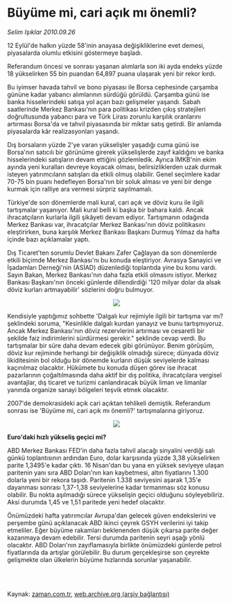 # Büyüme mi, cari açık mı önemli?

*Selim Işıklar 2010.09.26*

<td class="columnist-detail">
<p>12 Eylül'de halkın yüzde 58'inin anayasa değişikliklerine evet demesi, piyasalarda olumlu etkisini göstermeye başladı.</p>
<p>
<div id="haberMetinDiv">
<p>Referandum öncesi ve sonrası yaşanan alımlarla son iki ayda endeks yüzde 18 yükselirken 55 bin puandan 64,897 puana ulaşarak yeni bir rekor kırdı.
<p> Bu iyimser havada tahvil ve bono piyasası ile Borsa cephesinde çarşamba gününe kadar yabancı alımlarının sürdüğü görüldü. Çarşamba günü ise banka hisselerindeki satışa yol açan bazı gelişmeler yaşandı. Sabah saatlerinde Merkez Bankası'nın para politikası krizden çıkış stratejileri doğrultusunda yabancı para ve Türk Lirası zorunlu karşılık oranlarını artırması Borsa'da ve tahvil piyasasında bir miktar satış getirdi. Bir anlamda piyasalarda kâr realizasyonları yaşandı.
<p> Dış borsaların yüzde 2'ye varan yükselişler yaşadığı cuma günü ise Borsa'nın satıcılı bir görünüme girerek yükselişlerde zayıf kaldığını ve banka hisselerindeki satışların devam ettiğini gözlemledik. Ayrıca İMKB'nin ekim ayında yeni kuralları devreye koyacak olması, belirsizliklerden uzak durmak isteyen yatırımcıların satışları da etkili olmuş olabilir. Genel seçimlere kadar 70-75 bin puanı hedefleyen Borsa'nın bir soluk alması ve yeni bir denge kurmak için ralliye ara vermesi sürpriz sayılmamalı.
<p> Türkiye'de son dönemlerde mali kural, cari açık ve döviz kuru ile ilgili tartışmalar yaşanıyor. Mali kural belli ki başka bir bahara kaldı. Ancak ihracatçıların kurlarla ilgili şikâyeti devam ediyor. Tartışmanın odağında Merkez Bankası var, ihracatçılar Merkez Bankası'nın döviz politikasını eleştirirken, buna karşılık Merkez Bankası Başkanı Durmuş Yılmaz da hafta içinde bazı açıklamalar yaptı.
<p> Dış Ticaret'ten sorumlu Devlet Bakanı Zafer Çağlayan da son dönemlerde etkili biçimde Merkez Bankası'nı bu konuda eleştiriyor. Avrasya Sanayici ve İşadamları Derneği'nin (ASİAD) düzenlediği toplantıda yine bu konu vardı. Sayın Bakan, Merkez Bankası'nın daha fazla etkili olmasını istiyor. Merkez Bankası Başkanı'nın önceki günlerde dillendirdiği '120 milyar dolar da alsak döviz kurları artmayabilir' sözlerini doğru bulmuyor.


<p align="center"><img src="http://web.archive.org/web/20120310112448im_/http://medya.zaman.com.tr/2010/09/26/imkb01.jpg"/>
<p> Kendisiyle yaptığımız sohbette 'Dalgalı kur rejimiyle ilgili bir tartışma var mı? şeklindeki soruma, "Kesinlikle dalgalı kurdan yanayız ve bunu tartışmıyoruz. Ancak Merkez Bankası'nın döviz rezervlerini artırması ve cesaretli bir şekilde faiz indirimlerini sürdürmesi gerekir." şeklinde cevap verdi. Bu tartışmalar bir süre daha devam edecek gibi görünüyor. Benim görüşüm, döviz kur rejiminde herhangi bir değişiklik olmadığı sürece; dünyada döviz likiditesinin bol olduğu bir dönemde kurların düşük seviyelerde kalması kaçınılmaz olacaktır. Hükümete bu konuda düşen görev ise ihracat pazarlarının çoğaltılmasında daha aktif bir dış politika, ihracatçılara vergisel avantajlar, dış ticaret ve turizmi canlandıracak büyük liman ve limanlar yanında organize sanayi bölgeleri teşvik etmek olacaktır.
<p> 2007'de demokrasideki açık cari açıktan tehlikeli demiştik. Referandum sonrası ise 'Büyüme mi, cari açık mı önemli?' tartışmalarına giriyoruz.


<p align="center"><img src="http://web.archive.org/web/20120310112448im_/http://medya.zaman.com.tr/2010/09/26/euro-dolar01.jpg"/>
<p><b>Euro'daki hızlı yükseliş geçici mi?</b>
<p>ABD Merkez Bankası FED'in daha fazla tahvil alacağı sinyalini verdiği salı günkü toplantısının ardından Euro, dolar karşısında yüzde 3,38 yükselirken parite 1,3495'e kadar çıktı. 16 Nisan'dan bu yana en yüksek seviyeye ulaşan paritenin yanı sıra ABD Doları'nın kan kaybetmesi, altın fiyatlarını 1.300 dolarla yeni bir rekora taşıdı. Paritenin 1.338 seviyesini aşarak 1,35'e dayanması sonrası 1,37-1,38 seviyelerine kadar tırmanması söz konusu olabilir. Bu nokta aşılmadığı sürece yükselişin geçici olduğunu söyleyebiliriz. Aksi durumda 1,45 ve 1,51 paritede yeni hedef olacaktır.
<p> Önümüzdeki hafta yatırımcılar Avrupa'dan gelecek güven endekslerini ve perşembe günü açıklanacak ABD ikinci çeyrek GSYH verilerini iyi takip etmeliler. Eğer büyüme rakamları beklenenden düşük çıkarsa parite değer kazanmaya devam edebilir. Tersi durumda paritenin seyri aşağı yönlü olacaktır. ABD Doları'nın zayıflamasıyla birlikte önümüzdeki günlerde petrol fiyatlarında da artışlar görülebilir. Bu durum gerçekleşirse son çeyrekte gelişmekte olan ülkelerin büyüme hızlarında sorunlar yaşanabilir.</p></p></p></p></p></p></p></p></p></p></p></p></div>
</p>


<p><br>
		 </br></p></td>

Kaynak: [zaman.com.tr](http://zaman.com.tr/yazar.do?yazino=1032151), [web.archive.org (arşiv bağlantısı)](http://web.archive.org/web/20120310112448/http://www.zaman.com.tr/yazar.do?yazino=1032151)
